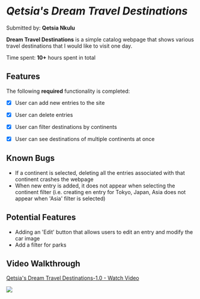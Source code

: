 # *Qetsia's Dream Travel Destinations*

Submitted by: **Qetsia Nkulu**

**Dream Travel Destinations** is a simple catalog webpage that shows various travel destinations that I would like to visit one day. 

Time spent: **10+** hours spent in total

## Features

The following **required** functionality is completed:

- [x] User can add new entries to the site 
- [x] User can delete entries
- [x] User can filter destinations by continents 
- [x] User can see destinations of multiple continents at once 


## Known Bugs
- If a continent is selected, deleting all the entries associated with that continent crashes the webpage 
- When new entry is added, it does not appear when selecting the continent filter (i.e. creating en entry for Tokyo, Japan, Asia does not appear when 'Asia' filter is selected)

## Potential Features 
- Adding an 'Edit' button that allows users to edit an entry and modify the car image 
- Add a filter for parks 


## Video Walkthrough
<div>
    <a href="https://www.loom.com/share/51df3c9422f44ddd8d4d29ebacd0031e">
      <p>Qetsia's Dream Travel Destinations-1.0 - Watch Video</p>
    </a>
    <a href="https://www.loom.com/share/51df3c9422f44ddd8d4d29ebacd0031e">
      <img style="max-width:300px;" src="https://cdn.loom.com/sessions/thumbnails/51df3c9422f44ddd8d4d29ebacd0031e-eba3bb1a7d92ebcc-full-play.gif">
    </a>
</div>









